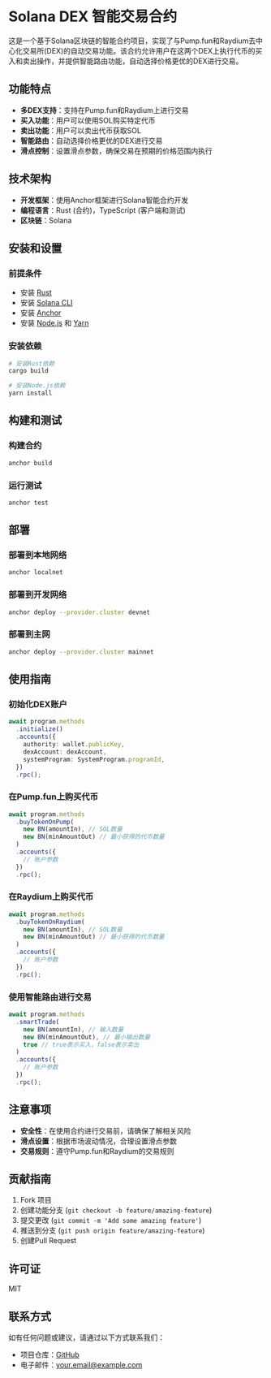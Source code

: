 # Solana DEX 智能交易合约

这是一个基于Solana区块链的智能合约项目，实现了与Pump.fun和Raydium去中心化交易所(DEX)的自动交易功能。该合约允许用户在这两个DEX上执行代币的买入和卖出操作，并提供智能路由功能，自动选择价格更优的DEX进行交易。

## 功能特点

- **多DEX支持**：支持在Pump.fun和Raydium上进行交易
- **买入功能**：用户可以使用SOL购买特定代币
- **卖出功能**：用户可以卖出代币获取SOL
- **智能路由**：自动选择价格更优的DEX进行交易
- **滑点控制**：设置滑点参数，确保交易在预期的价格范围内执行

## 技术架构

- **开发框架**：使用Anchor框架进行Solana智能合约开发
- **编程语言**：Rust (合约)，TypeScript (客户端和测试)
- **区块链**：Solana

## 安装和设置

### 前提条件

- 安装 [Rust](https://www.rust-lang.org/tools/install)
- 安装 [Solana CLI](https://docs.solana.com/cli/install-solana-cli-tools)
- 安装 [Anchor](https://project-serum.github.io/anchor/getting-started/installation.html)
- 安装 [Node.js](https://nodejs.org/) 和 [Yarn](https://yarnpkg.com/)

### 安装依赖

```bash
# 安装Rust依赖
cargo build

# 安装Node.js依赖
yarn install
```

## 构建和测试

### 构建合约

```bash
anchor build
```

### 运行测试

```bash
anchor test
```

## 部署

### 部署到本地网络

```bash
anchor localnet
```

### 部署到开发网络

```bash
anchor deploy --provider.cluster devnet
```

### 部署到主网

```bash
anchor deploy --provider.cluster mainnet
```

## 使用指南

### 初始化DEX账户

```typescript
await program.methods
  .initialize()
  .accounts({
    authority: wallet.publicKey,
    dexAccount: dexAccount,
    systemProgram: SystemProgram.programId,
  })
  .rpc();
```

### 在Pump.fun上购买代币

```typescript
await program.methods
  .buyTokenOnPump(
    new BN(amountIn), // SOL数量
    new BN(minAmountOut) // 最小获得的代币数量
  )
  .accounts({
    // 账户参数
  })
  .rpc();
```

### 在Raydium上购买代币

```typescript
await program.methods
  .buyTokenOnRaydium(
    new BN(amountIn), // SOL数量
    new BN(minAmountOut) // 最小获得的代币数量
  )
  .accounts({
    // 账户参数
  })
  .rpc();
```

### 使用智能路由进行交易

```typescript
await program.methods
  .smartTrade(
    new BN(amountIn), // 输入数量
    new BN(minAmountOut), // 最小输出数量
    true // true表示买入，false表示卖出
  )
  .accounts({
    // 账户参数
  })
  .rpc();
```

## 注意事项

- **安全性**：在使用合约进行交易前，请确保了解相关风险
- **滑点设置**：根据市场波动情况，合理设置滑点参数
- **交易规则**：遵守Pump.fun和Raydium的交易规则

## 贡献指南

1. Fork 项目
2. 创建功能分支 (`git checkout -b feature/amazing-feature`)
3. 提交更改 (`git commit -m 'Add some amazing feature'`)
4. 推送到分支 (`git push origin feature/amazing-feature`)
5. 创建Pull Request

## 许可证

MIT

## 联系方式

如有任何问题或建议，请通过以下方式联系我们：

- 项目仓库：[GitHub](https://github.com/yourusername/solana-dex)
- 电子邮件：your.email@example.com 